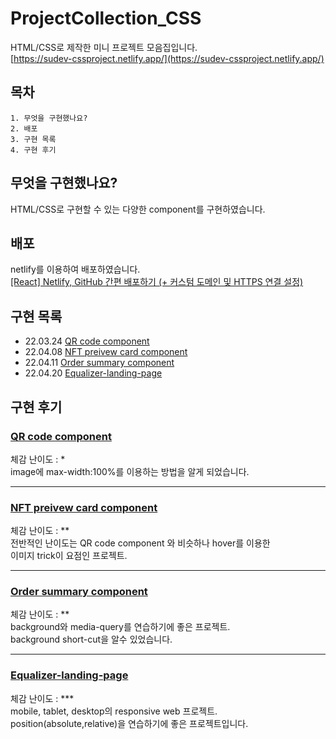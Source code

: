 # ProjectCollection_CSS

HTML/CSS로 제작한 미니 프로젝트 모음집입니다.  
[https://sudev-cssproject.netlify.app/](https://sudev-cssproject.netlify.app/)

## 목차

```
1. 무엇을 구현했나요?
2. 배포
3. 구현 목록
4. 구현 후기
```

## 무엇을 구현했나요?

HTML/CSS로 구현할 수 있는 다양한 component를 구현하였습니다.

## 배포

netlify를 이용하여 배포하였습니다.  
[[React] Netlify, GitHub 간편 배포하기 (+ 커스텀 도메인 및 HTTPS 연결 설정)](https://it-eldorado.tistory.com/129)

## 구현 목록

- 22.03.24 [QR code component](https://sudev-cssproject.netlify.app/component/qr_code/index.html)
- 22.04.08 [NFT preivew card component](https://sudev-cssproject.netlify.app/component/nft-preview-card/index.html)
- 22.04.11 [Order summary component](https://sudev-cssproject.netlify.app/component/order-summary-component/index.html)
- 22.04.20 [Equalizer-landing-page](https://sudev-cssproject.netlify.app/component/equalizer-landing-page/index.html)

## 구현 후기

### [QR code component](https://sudev-cssproject.netlify.app/component/qr_code/index.html)

체감 난이도 : \*  
 image에 max-width:100%를 이용하는 방법을 알게 되었습니다.

---

### [NFT preivew card component](https://sudev-cssproject.netlify.app/component/nft-preview-card/index.html)

체감 난이도 : \*\*  
 전반적인 난이도는 QR code component 와 비슷하나 hover를 이용한  
 이미지 trick이 요점인 프로젝트.

---

### [Order summary component](https://sudev-cssproject.netlify.app/component/order-summary-component/index.html)

체감 난이도 : \*\*  
 background와 media-query를 연습하기에 좋은 프로젝트.  
background short-cut을 알수 있었습니다.

---

### [Equalizer-landing-page](https://sudev-cssproject.netlify.app/component/equalizer-landing-page/index.html)

체감 난이도 : \*\*\*  
mobile, tablet, desktop의 responsive web 프로젝트.  
position(absolute,relative)을 연습하기에 좋은 프로젝트입니다.
